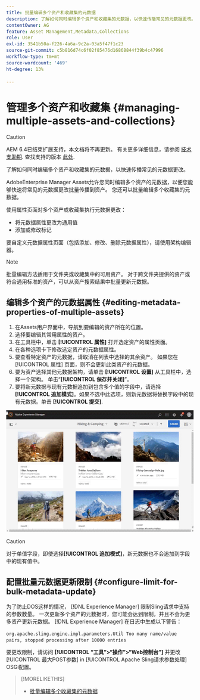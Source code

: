 ```yaml
---
title: 批量编辑多个资产和收藏集的元数据
description: 了解如何同时编辑多个资产和收藏集的元数据，以快速传播常见的元数据更改。
contentOwner: AG
feature: Asset Management,Metadata,Collections
role: User
exl-id: 3541b50a-f226-4a6a-9c2a-03a5f47f1c23
source-git-commit: c5b816d74c6f02f85476d16868844f39b4c47996
workflow-type: tm+mt
source-wordcount: '469'
ht-degree: 13%

---
```


# 管理多个资产和收藏集 {#managing-multiple-assets-and-collections}

>[!CAUTION]
>
>AEM 6.4已结束扩展支持，本文档将不再更新。 有关更多详细信息，请参阅 [技术支助期](https://helpx.adobe.com/cn/support/programs/eol-matrix.html). 查找支持的版本 [此处](https://experienceleague.adobe.com/docs/).

了解如何同时编辑多个资产和收藏集的元数据，以快速传播常见的元数据更改。

AdobeEnterprise Manager Assets允许您同时编辑多个资产的元数据，以便您能够快速将常见的元数据更改批量传播到资产。 您还可以批量编辑多个收藏集的元数据。

使用属性页面对多个资产或收藏集执行元数据更改：

* 将元数据属性更改为通用值
* 添加或修改标记

要自定义元数据属性页面（包括添加、修改、删除元数据属性），请使用架构编辑器。

>[!NOTE]
>
>批量编辑方法适用于文件夹或收藏集中的可用资产。 对于跨文件夹提供的资产或符合通用标准的资产，可以从资产搜索结果中批量更新元数据。

## 编辑多个资产的元数据属性 {#editing-metadata-properties-of-multiple-assets}

1. 在Assets用户界面中，导航到要编辑的资产所在的位置。
1. 选择要编辑其常用属性的资产。
1. 在工具栏中，单击 **[!UICONTROL 属性]** 打开选定资产的属性页面。
1. 在各种选项卡下修改选定资产的元数据属性。
1. 要查看特定资产的元数据，请取消在列表中选择的其余资产。 如果您在 [!UICONTROL 属性] 页面，则不会更新此类资产的元数据。
1. 要为资产选择其他元数据架构，请单击 **[!UICONTROL 设置]** 从工具栏中，选择一个架构。 单击“**[!UICONTROL 保存并关闭]**”。
1. 要将新元数据与现有元数据追加到包含多个值的字段中，请选择&#x200B;**[!UICONTROL 追加模式]**。如果不选中此选项，则新元数据将替换字段中的现有元数据。单击 **[!UICONTROL 提交]**.

![元数据架构批量应用于多个资产](assets/metadata-schema-bulk-edit.gif)

>[!CAUTION]
>
>对于单值字段，即使选择&#x200B;**[!UICONTROL 追加模式]**，新元数据也不会追加到字段中的现有值中。

## 配置批量元数据更新限制 {#configure-limit-for-bulk-metadata-update}

为了防止DOS这样的情况， [!DNL Experience Manager] 限制Sling请求中支持的参数数量。 一次更新多个资产的元数据时，您可能会达到限制，并且不会为更多资产更新元数据。 [!DNL Experience Manager] 在日志中生成以下警告：

`org.apache.sling.engine.impl.parameters.Util Too many name/value pairs, stopped processing after 10000 entries`

要更改限制，请访问 **[!UICONTROL “工具”>“操作”>“Web控制台”]** 并更改 [!UICONTROL 最大POST参数] in [!UICONTROL Apache Sling请求参数处理] OSGi配置。

>[!MORELIKETHIS]
>
>* [批量编辑多个收藏集的元数据](managing-collections-touch-ui.md#editing-collection-metadata-in-bulk)

